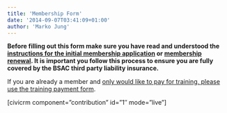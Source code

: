 ```yaml
---
title: 'Membership Form'
date: '2014-09-07T03:41:09+01:00'
author: 'Marko Jung'
---
```


**Before filling out this form make sure you have read and understood the [instructions for the initial membership application](/membership/join/ "Join us") or [membership renewal](/membership/renewal/ "Renewal"). It is important you follow this process to ensure you are fully covered by the BSAC third party liability insurance.**

If you are already a member and [only would like to pay for training, please use the training payment form](/training/payment/).

\[civicrm component=”contribution” id=”1″ mode=”live”\]
